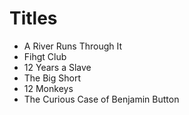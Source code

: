 # Titles

* A River Runs Through It
* Fihgt Club
* 12 Years a Slave
* The Big Short
* 12 Monkeys
* The Curious Case of Benjamin Button
